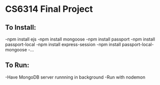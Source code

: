 # CS6314 Final Project

## To Install:
-npm install ejs
-npm install mongoose
-npm install passport
-npm install passport-local
-npm install express-session
-npm install passport-local-mongoose
-...

## To Run: 
-Have MongoDB server runnning in background
-Run with nodemon